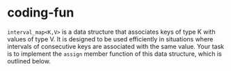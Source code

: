 # coding-fun

`interval_map<K,V>` is a data structure that associates keys of type K with values of type V. It is designed to be used efficiently in situations where intervals of consecutive keys are associated with the same value. Your task is to implement the `assign` member function of this data structure, which is outlined below.

